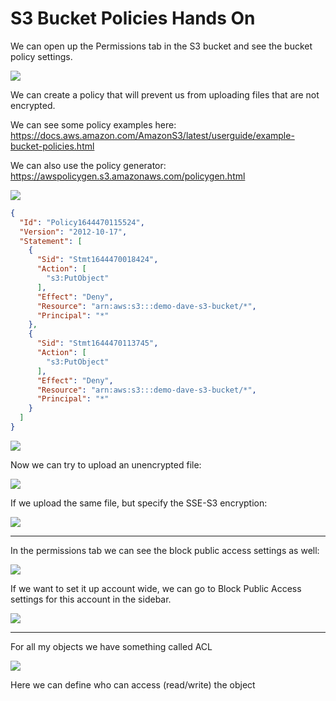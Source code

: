 # S3 Bucket Policies Hands On

We can open up the Permissions tab in the S3 bucket and see the bucket policy settings.

![](2022-02-10-07-09-15.png)

We can create a policy that will prevent us from uploading files that are not encrypted.

We can see some policy examples here: https://docs.aws.amazon.com/AmazonS3/latest/userguide/example-bucket-policies.html

We can also use the policy generator: https://awspolicygen.s3.amazonaws.com/policygen.html

![](2022-02-10-07-15-11.png)

```json
{
  "Id": "Policy1644470115524",
  "Version": "2012-10-17",
  "Statement": [
    {
      "Sid": "Stmt1644470018424",
      "Action": [
        "s3:PutObject"
      ],
      "Effect": "Deny",
      "Resource": "arn:aws:s3:::demo-dave-s3-bucket/*",
      "Principal": "*"
    },
    {
      "Sid": "Stmt1644470113745",
      "Action": [
        "s3:PutObject"
      ],
      "Effect": "Deny",
      "Resource": "arn:aws:s3:::demo-dave-s3-bucket/*",
      "Principal": "*"
    }
  ]
}
```

![](2022-02-10-07-15-55.png)

Now we can try to upload an unencrypted file:

![](2022-02-10-07-17-10.png)

If we upload the same file, but specify the SSE-S3 encryption:

![](2022-02-10-07-18-13.png)


----

In the permissions tab we can see the block public access settings as well:

![](2022-02-10-07-20-35.png)

If we want to set it up account wide, we can go to Block Public Access settings for this account in the sidebar.

![](2022-02-10-07-21-16.png)

---

For all my objects we have something called ACL

![](2022-02-10-07-23-08.png)

Here we can define who can access (read/write) the object